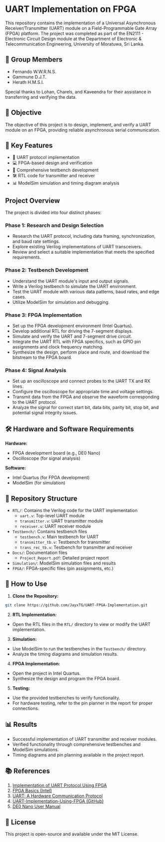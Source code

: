 # UART Implementation on FPGA

This repository contains the implementation of a Universal Asynchronous Receiver/Transmitter (UART) module on a Field-Programmable Gate Array (FPGA) platform. The project was completed as part of the EN2111 - Electronic Circuit Design module at the Department of Electronic & Telecommunication Engineering, University of Moratuwa, Sri Lanka.

## 👥 Group Members

- Fernando W.W.R.N.S.
- Gammune D.J.T.
- Herath H.M.S.I.

Special thanks to Lohan, Charels, and Kaveendra for their assistance in transferring and verifying the data.

## 🎯 Objective

The objective of this project is to design, implement, and verify a UART module on an FPGA, providing reliable asynchronous serial communication.

## 🔑 Key Features

- 📡 UART protocol implementation
- 💻 FPGA-based design and verification
- 🔬 Comprehensive testbench development
- 🛠️ RTL code for transmitter and receiver
- 📊 ModelSim simulation and timing diagram analysis

## Project Overview

The project is divided into four distinct phases:

### Phase 1: Research and Design Selection
- Research the UART protocol, including data framing, synchronization, and baud rate settings.
- Explore existing Verilog implementations of UART transceivers.
- Review and select a suitable implementation that meets the specified requirements.

### Phase 2: Testbench Development
- Understand the UART module's input and output signals.
- Write a Verilog testbench to simulate the UART environment.
- Test the UART module with various data patterns, baud rates, and edge cases.
- Utilize ModelSim for simulation and debugging.

### Phase 3: FPGA Implementation
- Set up the FPGA development environment (Intel Quartus).
- Develop additional RTL for driving the 7-segment displays.
- Simulate and verify the UART and 7-segment drive circuit.
- Integrate the UART RTL with FPGA specifics, such as GPIO pin assignments and clock frequency matching.
- Synthesize the design, perform place and route, and download the bitstream to the FPGA board.

### Phase 4: Signal Analysis
- Set up an oscilloscope and connect probes to the UART TX and RX lines.
- Configure the oscilloscope for appropriate time and voltage settings.
- Transmit data from the FPGA and observe the waveform corresponding to the UART protocol.
- Analyze the signal for correct start bit, data bits, parity bit, stop bit, and potential signal integrity issues.

## 🛠️ Hardware and Software Requirements

**Hardware:**
- FPGA development board (e.g., DE0 Nano)
- Oscilloscope (for signal analysis)

**Software:**
- Intel Quartus (for FPGA development)
- ModelSim (for simulation)

## 📁 Repository Structure

- `RTL/`: Contains the Verilog code for the UART implementation
  - `uart.v`: Top-level UART module
  - `transmitter.v`: UART transmitter module
  - `receiver.v`: UART receiver module
- `Testbench/`: Contains testbench files
  - `testbench.v`: Main testbench for UART
  - `transmitter_tb.v`: Testbench for transmitter
  - `trans_rec_tb.v`: Testbench for transmitter and receiver
- `Docs/`: Documentation files
  - `Project_Report.pdf`: Detailed project report
- `Simulation/`: ModelSim simulation files and results
- `FPGA/`: FPGA-specific files (pin assignments, etc.)

## 🚀 How to Use

1. **Clone the Repository:**
```bash
git clone https://github.com/JayxTG/UART-FPGA-Implementation.git
```

2. **RTL Implementation:**
- Open the RTL files in the `RTL/` directory to view or modify the UART implementation.

3. **Simulation:**
- Use ModelSim to run the testbenches in the `Testbench/` directory.
- Analyze the timing diagrams and simulation results.

4. **FPGA Implementation:**
- Open the project in Intel Quartus.
- Synthesize the design and program the FPGA board.

5. **Testing:**
- Use the provided testbenches to verify functionality.
- For hardware testing, refer to the pin planner in the report for proper connections.

## 📊 Results

- Successful implementation of UART transmitter and receiver modules.
- Verified functionality through comprehensive testbenches and ModelSim simulations.
- Timing diagrams and pin planning available in the project report.

## 📚 References

1. [Implementation of UART Protocol Using FPGA](https://medium.com/@namiwije/implementation-of-uart-protocol-using-fpga-a04d0b3b5bcb)
2. [FPGA Basics (Intel)](https://www.intel.com/content/www/us/en/support/programmable/support-resources/fpga-training/getting-started.html)
3. [UART: A Hardware Communication Protocol](https://www.analog.com/en/resources/analog-dialogue/articles/uart-a-hardware-communication-protocol.html)
4. [UART-Implementation-Using-FPGA (GitHub)](https://github.com/namiwijeuom/UART-Implementation-Using-FPGA/tree/main)
5. [DE0 Nano User Manual](https://www.terasic.com.tw/attachment/archive/941/DE0-Nano-SoC_User_manual_rev.D0.pdf)

## 📄 License

This project is open-source and available under the MIT License.
